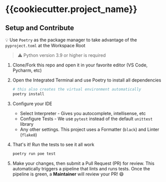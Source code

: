 # {{cookiecutter.project_name}}

## Setup and Contribute

💡 Use `Poetry` as the package manager to take advantage of the `pyproject.toml` at the Workspace Root

> ⚠️ Python version 3.9 or higher is required

1. Clone/Fork this repo and open it in your favorite editor (VS Code, Pycharm, etc)

2. Open the Integrated Terminal and use Poetry to install all dependencies

   ```bash
   # this also creates the virtual environment automatically
   poetry install
   ```

3. Configure your IDE

   - Select Interpreter - Gives you autocomplete, intellisense, etc
   - Configure Tests - We use `pytest` instead of the default `unittest` library
   - Any other settings. This project uses a Formatter (`black`) and Linter (`flake8`)

4. That's it! Run the tests to see it all work

   ```bash
   poetry run poe test
   ```

5. Make your changes, then submit a Pull Request (PR) for review. This automatically triggers a pipeline that lints and runs tests. Once the pipeline is green, a **Maintainer** will review your PR! 😄
